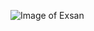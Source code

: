 ![Image of Exsan](https://avatars.githubusercontent.com/u/46268456?s=400&u=777ccb346feed9cceb1b6c4c0fee3b2d1eea9be3&v=4)
